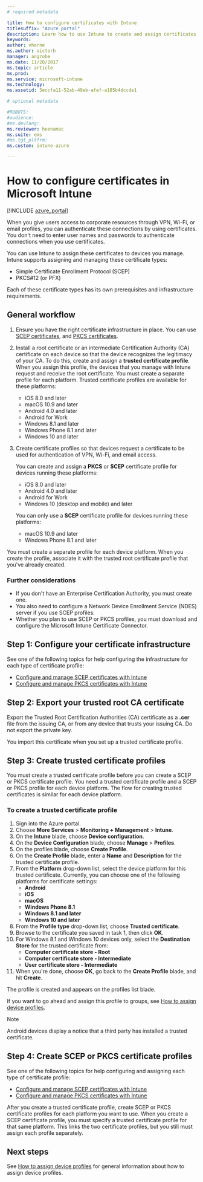 ```yaml
---
# required metadata

title: How to configure certificates with Intune 
titlesuffix: "Azure portal"
description: Learn how to use Intune to create and assign certificates that help you secure Wi-Fi, VPN, and other connections."
keywords:
author: vhorne
ms.author: victorh
manager: angrobe
ms.date: 11/28/2017
ms.topic: article
ms.prod:
ms.service: microsoft-intune
ms.technology:
ms.assetid: 5eccfa11-52ab-49eb-afef-a185b4dccde1

# optional metadata

#ROBOTS:
#audience:
#ms.devlang:
ms.reviewer: heenamac
ms.suite: ems
#ms.tgt_pltfrm:
ms.custom: intune-azure

---
```


# How to configure certificates in Microsoft Intune

[!INCLUDE [azure_portal](./includes/azure_portal.md)]

When you give users access to corporate resources through VPN, Wi-Fi, or email profiles, you can authenticate these connections by using certificates. You don't need to enter user names and passwords to authenticate connections when you use certificates.

You can use Intune to assign these certificates to devices you manage. Intune supports assigning and managing these certificate types:

- Simple Certificate Enrollment Protocol (SCEP)
- PKCS#12 (or PFX)

Each of these certificate types has its own prerequisites and infrastructure requirements.

## General workflow

1. Ensure you have the right certificate infrastructure in place. You can use [SCEP certificates](certificates-scep-configure.md), and [PKCS certificates](certficates-pfx-configure.md).
2. Install a root certificate or an intermediate Certification Authority (CA) certificate on each device so that the device recognizes the legitimacy of your CA. To do this, create and assign a **trusted certificate profile**. When you assign this profile, the devices that you manage with Intune request and receive the root certificate. You must create a separate profile for each platform. Trusted certificate profiles are available for these platforms:
    - iOS 8.0 and later
    - macOS 10.9 and later
    - Android 4.0 and later
    - Android for Work
    - Windows 8.1 and later
    - Windows Phone 8.1 and later
    - Windows 10 and later
3. Create certificate profiles so that devices request a certificate to be used for authentication of VPN, Wi-Fi, and email access.

   You can create and assign a **PKCS** or **SCEP** certificate profile for devices running these platforms:

   - iOS 8.0 and later
   - Android 4.0 and later
   - Android for Work
   - Windows 10 (desktop and mobile) and later

   You can only use a **SCEP** certificate profile for devices running these platforms:

   - macOS 10.9 and later
   - Windows Phone 8.1 and later

You must create a separate profile for each device platform. When you create the profile, associate it with the trusted root certificate profile that you've already created.

### Further considerations

- If you don't have an Enterprise Certification Authority, you must create one.
- You also need to configure a Network Device Enrollment Service (NDES) server if you use SCEP profiles.
- Whether you plan to use SCEP or PKCS profiles, you must download and configure the Microsoft Intune Certificate Connector.


## Step 1: Configure your certificate infrastructure

See one of the following topics for help configuring the infrastructure for each type of certificate profile:

- [Configure and manage SCEP certificates with Intune](certificates-scep-configure.md)
- [Configure and manage PKCS certificates with Intune](certficates-pfx-configure.md)


## Step 2: Export your trusted root CA certificate

Export the Trusted Root Certification Authorities (CA) certificate as a **.cer** file from the issuing CA, or from any device that trusts your issuing CA. Do not export the private key.

You import this certificate when you set up a trusted certificate profile.

## Step 3: Create trusted certificate profiles
You must create a trusted certificate profile before you can create a SCEP or PKCS certificate profile. You need a trusted certificate profile and a SCEP or PKCS profile for each device platform. The flow for creating trusted certificates is similar for each device platform.

### To create a trusted certificate profile

1. Sign into the Azure portal.
2. Choose **More Services** > **Monitoring + Management** > **Intune**.
3. On the **Intune** blade, choose **Device configuration**.
2. On the **Device Configuration** blade, choose **Manage** > **Profiles**.
3. On the profiles blade, choose **Create Profile**.
4. On the **Create Profile** blade, enter a **Name** and **Description** for the trusted certificate profile.
5. From the **Platform** drop-down list, select the device platform for this trusted certificate. Currently, you can choose one of the following platforms for certificate settings:
    - **Android**
    - **iOS**
    - **macOS**
    - **Windows Phone 8.1**
    - **Windows 8.1 and later**
    - **Windows 10 and later**
6. From the **Profile type** drop-down list, choose **Trusted certificate**.
7. Browse to the certificate you saved in task 1, then click **OK**.
8. For Windows 8.1 and Windows 10 devices only, select the **Destination Store** for the trusted certificate from:
    - **Computer certificate store - Root**
    - **Computer certificate store - Intermediate**
    - **User certificate store - Intermediate**
8. When you're done, choose **OK**, go back to the **Create Profile** blade, and hit **Create**.

The profile is created and appears on the profiles list blade.

If you want to go ahead and assign this profile to groups, see [How to assign device profiles](device-profile-assign.md).


> [!Note]
> Android devices display a notice that a third party has installed a trusted certificate.

## Step 4: Create SCEP or PKCS certificate profiles

See one of the following topics for help configuring and assigning each type of certificate profile:

- [Configure and manage SCEP certificates with Intune](certificates-scep-configure.md)
- [Configure and manage PKCS certificates with Intune](certficates-pfx-configure.md)

After you create a trusted certificate profile, create SCEP or PKCS certificate profiles for each platform you want to use. When you create a SCEP certificate profile, you must specify a trusted certificate profile for that same platform. This links the two certificate profiles, but you still must assign each profile separately.


## Next steps
See [How to assign device profiles](device-profile-assign.md) for general information about how to assign device profiles.

